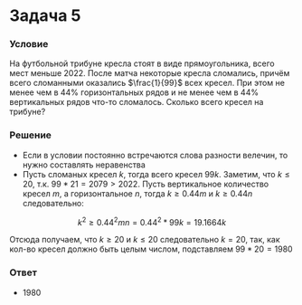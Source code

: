 # Задача 5

### Условие
На футбольной трибуне кресла стоят в виде прямоугольника, всего мест меньше $2022$. После
матча некоторые кресла сломались, причём всего сломанными оказались
$\frac{1}{99}$ всех кресел. При
этом не менее чем в $44\%$ горизонтальных рядов и не менее чем в $44\%$ вертикальных рядов что-то сломалось. Сколько всего кресел на трибуне?

### Решение
- Если в условии постоянно встречаются слова разности велечин, то нужно составлять неравенства
- Пусть сломаных кресел $k$, тогда всего кресел $99k$. Заметим, что $k \leq 20$, т.к. $99 * 21 = 2079 > 2022$. Пусть вертикальное количество кресел $m$, а горизонтальное $n$, тогда $k \geq 0.44m$ и $k \geq 0.44n$ следовательно:

$$k^2 \geq 0.44^2mn = 0.44^2 * 99k = 19.1664k$$

Отсюда получаем, что $k \geq 20$ и $k \leq 20$ следовательно $k = 20$, так, как кол-во кресел должно быть целым числом, подставляем $99 * 20 = 1980$


### Ответ
- $1980$
